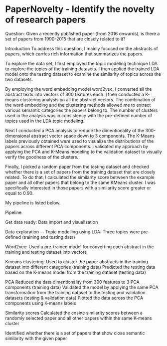 # PaperNovelty - Identify the novelty of research papers

Question: Given a recently published paper (from 2016 onwards), is there a set of papers from 1990-2015 that are closely related to it?

Introduction
To address this question, I mainly focused on the abstracts of papers, which carries rich information that summarizes the papers.

To explore the data set, I first employed the topic modeling technique LDA to explore the topics of the training datasets. I then applied the trained LDA model onto the testing dataset to examine the similarity of topics across the two datasets.

By employing the word embedding model word2vec, I converted all the abstract texts into vectors of 300 features each. I then conducted a K-means clustering analysis on all the abstract vectors. The combination of the word embedding and the clustering methods allowed me to extract various semantic categories the papers belong to. The number of clusters used in the analysis was in consistency with the pre-defined number of topics used in the LDA topic modeling.

Next I conducted a PCA analysis to reduce the dimentionality of the 300-dimensional abstract vector space down to 3 components. The K-Means labels previously obtained were used to visualize the distributions of the papers across different PCA components. I validated my approach by applying the PCA and K-Means modeling to the validation dataset to visually verify the goodness of the clusters.

Finally, I picked a random paper from the testing dataset and checked whether there is a set of papers from the training dataset that are closely related. To do that, I calculated the similarity score between the example paper and all other papers that belong to the same KMeans cluster. I was specifically interested in those papers with a similarity score greater or equal to 0.90.

My pipeline is listed below.

Pipeline

Get data ready: Data import and visualization

Data exploration -- Topic modelling using LDA: Three topics were pre-defined (training and testing data)

Word2vec: Used a pre-trained model for converting each abstract in the training and testing dataset into vectors

Kmeans clustering:
Used to cluster the paper abstracts in the training dataset into different categories (training data)
Predicted the testing data based on the K-means model from the training dataset (testing data)

PCA
Reduced the data dimentionality from 300 features to 3 PCA components (training data)
Validated the model by applying the same PCA transformation from the training dataset to the testing and validation datasets (testing & validation data)
Plotted the data across the PCA components using K-means labels

Similarity scores
Calculated the cosine similarity scores between a randomly selected paper and all other papers within the same K-means cluster

Identified whether there is a set of papers that show close semantic similarity with the given paper
